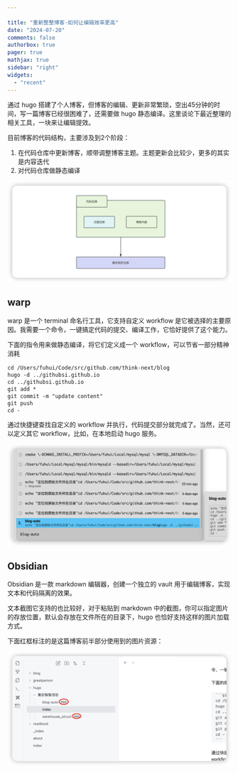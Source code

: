 ```yaml
---

title: "重新整整博客·如何让编辑效率更高"
date: "2024-07-20"
comments: false
authorbox: true
pager: true
mathjax: true
sidebar: "right"
widgets:
  - "recent"
---
```


通过 hugo 搭建了个人博客，但博客的编辑、更新非常繁琐，空出45分钟的时间，写一篇博客已经很困难了，还需要做 hugo 静态编译。这里谈论下最近整理的相关工具，一块来让编辑提效。

目前博客的代码结构，主要涉及到2个阶段：
1. 在代码仓库中更新博客，顺带调整博客主题。主题更新会比较少，更多的其实是内容迭代
2. 对代码仓库做静态编译

![博客仓库结构](./warehouse_struct.png)

## warp

warp 是一个 terminal 命名行工具，它支持自定义 workflow 是它被选择的主要原因。我需要一个命令，一键搞定代码的提交、编译工作，它恰好提供了这个能力。

下面的指令用来做静态编译，将它们定义成一个 workflow，可以节省一部分精神消耗

```git
cd /Users/fuhui/Code/src/github.com/think-next/blog
hugo -d ../githubsi.github.io
cd ../githubsi.github.io
git add *
git commit -m "update content"
git push
cd -
```

通过快捷键查找自定义的 workflow 并执行，代码提交部分就完成了。当然，还可以定义其它 workflow，比如，在本地启动 hugo 服务。

![blog-auto.png](./blog-auto.png)

## Obsidian
Obsidian 是一款 markdown 编辑器，创建一个独立的 vault 用于编辑博客，实现文本和代码隔离的效果。

文本截图它支持的也比较好，对于粘贴到 markdown 中的截图，你可以指定图片的存放位置，默认会存放在文件所在的目录下，hugo 也恰好支持这样的图片加载方式。

下面红框标注的是这篇博客前半部分使用到的图片资源：

![图片](obsidian-image.png)

## 